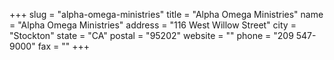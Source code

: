 +++
slug = "alpha-omega-ministries"
title = "Alpha Omega Ministries"
name = "Alpha Omega Ministries"
address = "116 West Willow Street"
city = "Stockton"
state = "CA"
postal = "95202"
website = ""
phone = "209 547-9000"
fax = ""
+++
